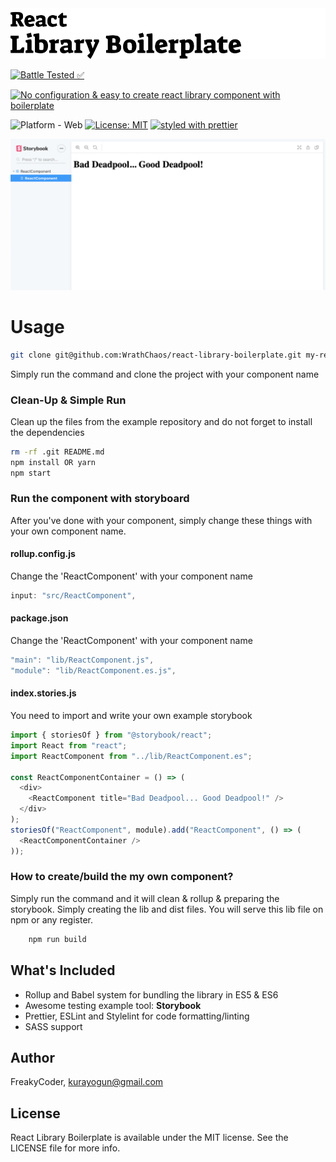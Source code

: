 <img alt="React Library Boilerplate" src="assets/logo.png" width="1050"/>

[![Battle Tested ✅](https://img.shields.io/badge/-Battle--Tested%20%E2%9C%85-03666e?style=for-the-badge)](https://github.com/WrathChaos/react-library-boilerplate)

[![No configuration & easy to create react library component with boilerplate](https://img.shields.io/badge/-No%20configuration%20%26%20easy%20to%20create%20react%20library%20component%20with%20boilerplate-lightgrey?style=for-the-badge)](https://github.com/WrathChaos/react-library-boilerplate)

![Platform - Web](https://img.shields.io/badge/platform-web-blue.svg?style=for-the-badge)
[![License: MIT](https://img.shields.io/badge/License-MIT-green.svg?style=for-the-badge)](https://opensource.org/licenses/MIT)
[![styled with prettier](https://img.shields.io/badge/styled_with-prettier-ff69b4.svg?style=for-the-badge)](https://github.com/prettier/prettier)

<p align="center">
  <img alt="React Library Boilerplate"
        src="assets/Screenshots/react-library-boilerplate.png" />
</p>

# Usage

```sh
git clone git@github.com:WrathChaos/react-library-boilerplate.git my-react-component
```

Simply run the command and clone the project with your component name

### Clean-Up & Simple Run

Clean up the files from the example repository and do not forget to install the dependencies

```sh
rm -rf .git README.md
npm install OR yarn
npm start
```

### Run the component with storyboard

After you've done with your component, simply change these things with your own component name.

#### rollup.config.js

Change the 'ReactComponent' with your component name

```js
input: "src/ReactComponent",
```

#### package.json

Change the 'ReactComponent' with your component name

```js
"main": "lib/ReactComponent.js",
"module": "lib/ReactComponent.es.js",
```

#### index.stories.js

You need to import and write your own example storybook

```js
import { storiesOf } from "@storybook/react";
import React from "react";
import ReactComponent from "../lib/ReactComponent.es";

const ReactComponentContainer = () => (
  <div>
    <ReactComponent title="Bad Deadpool... Good Deadpool!" />
  </div>
);
storiesOf("ReactComponent", module).add("ReactComponent", () => (
  <ReactComponentContainer />
));
```

### How to create/build the my own component?

Simply run the command and it will clean & rollup & preparing the storybook. Simply creating the lib and dist files.
You will serve this lib file on npm or any register.

```sh
    npm run build
```

## What's Included

- Rollup and Babel system for bundling the library in ES5 & ES6
- Awesome testing example tool: **Storybook**
- Prettier, ESLint and Stylelint for code formatting/linting
- SASS support

## Author

FreakyCoder, kurayogun@gmail.com

## License

React Library Boilerplate is available under the MIT license. See the LICENSE file for more info.
